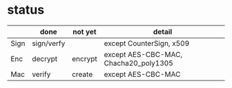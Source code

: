 # status

|       | done               | not yet               | detail                                |
| --    | --                 | --                    | --                                    |
| Sign  | sign/verfy         |                       | except CounterSign, x509              |
| Enc   | decrypt            | encrypt               | except AES-CBC-MAC, Chacha20_poly1305 |
| Mac   | verify             | create                | except AES-CBC-MAC                    |
